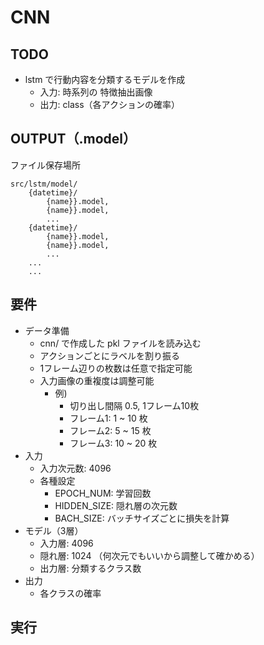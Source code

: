 # CNN

## TODO

- lstm で行動内容を分類するモデルを作成
    - 入力: 時系列の 特徴抽出画像
    - 出力: class（各アクションの確率）

## OUTPUT（.model）

ファイル保存場所
```
src/lstm/model/
    {datetime}/
        {name}}.model,
        {name}}.model,
        ...
    {datetime}/
        {name}}.model,
        {name}}.model,
        ...
    ...
    ...
```

## 要件

- データ準備
    -  cnn/ で作成した pkl ファイルを読み込む
    - アクションごとにラベルを割り振る
    - 1フレーム辺りの枚数は任意で指定可能
    - 入力画像の重複度は調整可能
        - 例)
            - 切り出し間隔 0.5, 1フレーム10枚
            - フレーム1: 1 ~ 10 枚
            - フレーム2: 5 ~ 15 枚
            - フレーム3: 10 ~ 20 枚    
- 入力
    - 入力次元数: 4096
    - 各種設定
        - EPOCH_NUM: 学習回数
        - HIDDEN_SIZE: 隠れ層の次元数
        - BACH_SIZE: バッチサイズごとに損失を計算
- モデル（3層）
    - 入力層: 4096 
    - 隠れ層: 1024 （何次元でもいいから調整して確かめる）
    - 出力層: 分類するクラス数
- 出力
    - 各クラスの確率

## 実行
